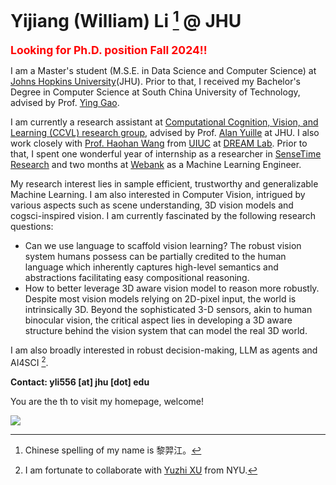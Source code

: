 # Yijiang (William) Li [^1] @ JHU

<span style="color:red; font-size: 125%">**Looking for Ph.D. position Fall 2024!!**</span>

I am a Master's student (M.S.E. in Data Science and Computer Science) at [Johns Hopkins University](https://www.jhu.edu/)(JHU). Prior to that, I received my Bachelor's Degree in Computer Science at South China University of Technology, advised by Prof. [Ying Gao](https://www.scholat.com/gaoying26.en).

I am currently a research assistant at [Computational Cognition, Vision, and Learning (CCVL) research group](https://ccvl.jhu.edu/), advised by Prof. [Alan Yuille](https://www.cs.jhu.edu/~ayuille/) at JHU. I also work closely with [Prof. Haohan Wang](https://haohanwang.github.io/) from [UIUC](https://illinois.edu/) at [DREAM Lab](https://dreamlabuiuc.github.io/). Prior to that, I spent one wonderful year of internship as a researcher in [SenseTime Research](https://www.sensetime.com/) and two months at [Webank](https://www.webank.com/) as a Machine Learning Engineer.

My research interest lies in sample efficient, trustworthy and generalizable Machine Learning. I am also interested in Computer Vision, intrigued by various aspects such as scene understanding, 3D vision models and cogsci-inspired vision. I am currently fascinated by the following research questions:
- Can we use language to scaffold vision learning? The robust vision system humans possess can be partially credited to the human language which
inherently captures high-level semantics and abstractions facilitating easy compositional reasoning.
- How to better leverage 3D aware vision model to reason more robustly. Despite most vision models relying on 2D-pixel input, the world is intrinsically 3D. Beyond the sophisticated 3-D sensors, akin to human binocular vision, the critical aspect lies in developing a 3D aware structure behind the vision system that can model the real 3D world. 

I am also broadly interested in robust decision-making, LLM as agents and AI4SCI [^2]. 
<!-- I am fortunate to have the opportunity to collaborate with [Wufei](https://wufeim.github.io/), [Zhuowan](https://lizw14.github.io/) from JHU, [Ning Yu](https://ningyu1991.github.io/) from Salesforce and [Yuzhi XU](https://scholar.google.com/citations?user=jiUlHrUAAAAJ&hl=zh-CN) from NYU. -->

**Contact: yli556 [at] jhu [dot] edu**

<script async src="//busuanzi.ibruce.info/busuanzi/2.3/busuanzi.pure.mini.js"></script>
<span id="busuanzi_container_site_uv">
  You are the <span id="busuanzi_value_site_pv"></span> th to visit my homepage, welcome!
</span>

<a href="https://clustrmaps.com/site/1by3o"  title="Visit tracker"><img src="//www.clustrmaps.com/map_v2.png?d=pi_aBfz8hTCBS3WHemYOzgxUrTI0ZhA9NxrqTe8uKw4&cl=ffffff" /></a>
<!-- <script type="text/javascript" id="clstr_globe" src="//clustrmaps.com/globe.js?d=pi_aBfz8hTCBS3WHemYOzgxUrTI0ZhA9NxrqTe8uKw4"></script> -->

[^1]: Chinese spelling of my name is 黎羿江。
[^2]: I am fortunate to collaborate with [Yuzhi XU](https://scholar.google.com/citations?user=jiUlHrUAAAAJ&hl=zh-CN) from NYU.